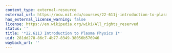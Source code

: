 ```yaml
---
content_type: external-resource
external_url: https://ocw.mit.edu/courses/22-611j-introduction-to-plasma-physics-i-fall-2006/
has_external_license_warning: false
license: https://en.wikipedia.org/wiki/All_rights_reserved
status: ''
title: '*22.611J Introduction to Plasma Physics I*'
uid: 281dd278-86c7-4b77-8349-38056b576946
wayback_url: ''
---
```

